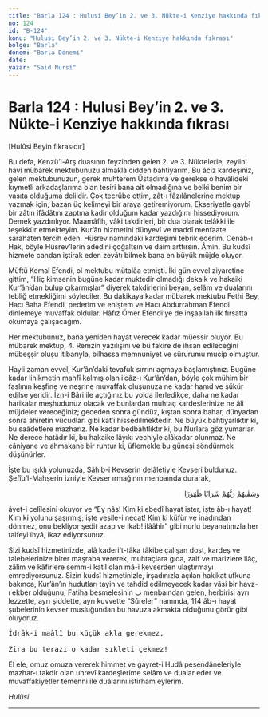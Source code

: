 ```yaml
---
title: "Barla 124 : Hulusi Bey’in 2. ve 3. Nükte-i Kenziye hakkında fıkrası"
no: 124
id: "B-124"
konu: "Hulusi Bey’in 2. ve 3. Nükte-i Kenziye hakkında fıkrası"
bolge: "Barla"
donem: "Barla Dönemi"
date: 
yazar: "Said Nursî"
---
```


# Barla 124 : Hulusi Bey’in 2. ve 3. Nükte-i Kenziye hakkında fıkrası

<p class="takdim">[Hulûsi Beyin fıkrasıdır]</p>

Bu defa, Kenzü’l-Arş duasının feyzinden gelen 2. ve 3. Nüktelerle, zeylini hâvi mübarek mektubunuzu almakla cidden bahtiyarım. Bu âciz kardeşiniz, gelen mektubunuzun, gerek muhterem Üstadıma ve gerekse o havâlideki kıymetli arkadaşlarıma olan tesiri bana ait olmadığına ve belki benim bir vasıta olduğuma delildir. Çok tecrübe ettim, zât-ı fâzılânelerine mektup yazmak için, bazan üç kelimeyi bir araya getiremiyorum. Ekseriyetle gaybî bir zâtın ifâdâtını zaptına kadir olduğum kadar yazdığımı hissediyorum. Demek yazdırılıyor. Maamâfih, vâki takdirleri, bir dua olarak telâkki ile teşekkür etmekteyim. Kur’ân hizmetini dünyevî ve maddî menfaate sarahaten tercih eden. Hüsrev namındaki kardeşimi tebrik ederim. Cenâb-ı Hak, böyle Hüsrev’lerin adedini çoğaltsın ve daim arttırsın. Âmin. Bu kudsî hizmete candan iştirak eden zevâtı bilmek bana en büyük müjde oluyor.

Müftü Kemal Efendi, ol mektubu mütalâa etmişti. İki gün evvel ziyaretine gittim, “Hiç kimsenin bugüne kadar muktedir olmadığı dekaik ve hakaiki Kur’ân’dan bulup çıkarmışlar” diyerek takdirlerini beyan, selâm ve dualarını tebliğ etmekliğimi söylediler. Bu dakikaya kadar mübarek mektubu Fethi Bey, Hacı Baha Efendi, pederim ve eniştem ve Hacı Abdurrahman Efendi dinlemeye muvaffak oldular. Hâfız Ömer Efendi’ye de inşaallah ilk fırsatta okumaya çalışacağım.

Her mektubunuz, bana yeniden hayat verecek kadar müessir oluyor. Bu mübarek mektup, 4. Remzin yazılışını ve bu fakire de ihsan edileceğini mübeşşir oluşu itibarıyla, bilhassa memnuniyet ve sürurumu mucip olmuştur.

Hayli zaman evvel, Kur’ân’daki tevafuk sırrını açmaya başlamıştınız. Bugüne kadar lihikmetin mahfî kalmış olan i’câz-ı Kur’ân’dan, böyle çok mühim bir faslının keşfine ve neşrine muvaffak oluşunuza ne kadar hamd ve şükür edilse yeridir. İzn-i Bâri ile açtığınız bu yolda ilerledikçe, daha ne kadar harikalar meşhudunuz olacak ve bunlardan muhtaç kardeşlerinize ne âli müjdeler vereceğiniz; geceden sonra gündüz, kıştan sonra bahar, dünyadan sonra âhiretin vücudları gibi kat’î hissedilmektedir. Ne büyük bahtiyarlıktır ki, bu saâdetlere mazharız. Ne kadar bedbahtlıktır ki, bu Nurlara göz yumarlar. Ne derece hatâdır ki, bu hakaike lâyıkı vechiyle alâkadar olunmaz. Ne câniyane ve ahmakane bir ruhtur ki, üflemekle bu güneşi söndürmek düşünürler.

İşte bu ışıklı yolunuzda, Sâhib-i Kevserin delâletiyle Kevseri buldunuz. Şefîu’l-Mahşerin izniyle Kevser ırmağının menbaında durarak,

<p class="arabic" dir="rtl" title="Meal: “Rableri onlara tertemiz bir içecek içirir.” [İnsan Sûresi, 76:21]"> وَسَقٰيهُمْ رَبُّهُمْ شَرَابًا طَهُورًا</p>

âyet-i celîlesini okuyor ve “Ey nâs! Kim ki ebedî hayat ister, işte âb-ı hayat! Kim ki yolunu şaşırmış; işte vesile-i necat! Kim ki küfür ve inadından dönmez, onu bekliyor şedit azap ve ikab! ilââhir” gibi nurlu beyanatınızla her taifeyi ihyâ, ikaz ediyorsunuz.

Sizi kudsî hizmetinizde, alâ kaderi’t-tâka tâkibe çalışan dost, kardeş ve talebelerinize birer maşraba vererek, muhtaçlara gıda, zaif ve marizlere ilâç, zâlim ve kâfirlere semm-i katil olan mâ-i kevserden ulaştırmayı emrediyorsunuz. Sizin kudsî hizmetinizle, irşadınızla açılan hakikat ufkuna bakınca, Kur’ân’ın hudutları tayin ve tahdid edilmeyecek kadar vâsi bir havz-ı ekber olduğunu; Fatiha besmelesinin <span class="arabic" dir="rtl" title="">ب</span> menbaından gelen, herbirisi ayrı lezzette, ayrı şiddette, ayrı kuvvette “Sûreler” namında, 114 âb-ı hayat şubelerinin kevser musluğundan bu havuza akmakta olduğunu görür gibi oluyoruz.

<pre>
İdrâk-i maâlî bu küçük akla gerekmez,
 
Zira bu terazi o kadar sıkleti çekmez!
</pre>

El ele, omuz omuza vererek himmet ve gayret-i Hudâ pesendâneleriyle mazhar-ı takdir olan uhrevî kardeşlerime selâm ve dualar eder ve muvaffakiyetler temenni ile dualarını istirham eylerim.

*Hulûsi*

***
